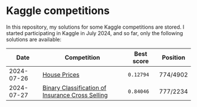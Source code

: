 # Kaggle competitions

In this repository, my solutions for some Kaggle competitions are stored. I started participating in Kaggle in July 2024, and so far, only the following solutions are available:

Date|Competition|Best score|Position
|---|---|---|---|
2024-07-26 |[House Prices](https://www.kaggle.com/competitions/house-prices-advanced-regression-techniques/)|`0.12794`|774/4902
2024-07-27 |[Binary Classification of Insurance Cross Selling](https://www.kaggle.com/competitions/playground-series-s4e7)|`0.84046`|777/2234